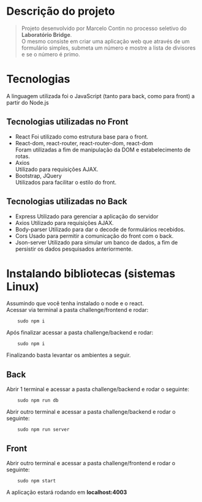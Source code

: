 # Descrição do projeto
> Projeto desenvolvido por Marcelo Contin no processo seletivo do **Laboratório Bridge**.  
O mesmo consiste em criar uma aplicação web que através de um formulário simples, submeta um número e mostre a lista de divisores e se o número é primo.

# Tecnologias
A linguagem utilizada foi o JavaScript (tanto para back, como para front) a partir do Node.js

## Tecnologias utilizadas no Front
* React
Foi utilizado como estrutura base para o front.
* React-dom, react-router, react-router-dom, react-dom  
Foram utilizadas a fim de manipulação da DOM e estabelecimento de rotas.  
* Axios  
Utilizado para requisições AJAX.
* Bootstrap, JQuery  
Utilizados para facilitar o estilo do front.

## Tecnologias utilizadas no Back
* Express
Utilizado para gerenciar a aplicação do servidor
* Axios
Utilizado para requisições AJAX.
* Body-parser
Utilizado para dar o decode de formulários recebidos.
* Cors
Usado para permitir a comunicação do front com o back.
* Json-server
Utilizado para simular um banco de dados, a fim de persistir os dados pesquisados anteriormente.

# Instalando bibliotecas (sistemas Linux)
Assumindo que você tenha instalado o node e o react.  
Acessar via terminal a pasta challenge/frontend e rodar:
````
    sudo npm i
````
Após finalizar acessar a pasta challenge/backend e rodar:
````
    sudo npm i
````
Finalizando basta levantar os ambientes a seguir.
## Back
Abrir 1 terminal e acessar a pasta challenge/backend e rodar o seguinte:
````
    sudo npm run db
````
Abrir outro terminal e acessar a pasta challenge/backend e rodar o seguinte:
````
    sudo npm run server
````
## Front
Abrir outro terminal e acessar a pasta challenge/frontend e rodar o seguinte:
````
    sudo npm start
````
A aplicação estará rodando em **localhost:4003**